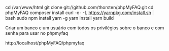 cd /var/www/html
git clone git://github.com/thorsten/phpMyFAQ.git
cd phpMyFAQ
composer install
curl -o- -L https://yarnpkg.com/install.sh | bash
sudo npm install yarn -g
yarn install
yarn build

Criar um banco e um usuário com todos os privilégios sobre o banco e com senha para usar no phpmyfaq

http://localhost/phpMyFAQ/phpmyfaq


